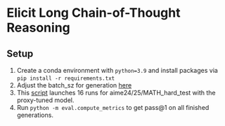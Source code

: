 # Elicit Long Chain-of-Thought Reasoning 

## Setup

1. Create a conda environment with `python=3.9` and install packages via `pip install -r requirements.txt`
2. Adjust the batch_sz for generation [here](https://github.com/yunx-z/proxy-tuning/blob/main/launch.sh#L10)
3. This [script](https://github.com/yunx-z/proxy-tuning/blob/main/launch_all.sh) launches 16 runs for aime24/25/MATH_hard_test with the proxy-tuned model.
4. Run `python -m eval.compute_metrics`  to get pass@1 on all finished generations.
